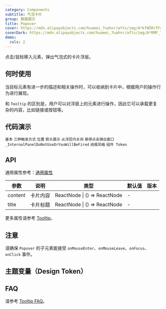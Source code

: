 ```yaml
---
category: Components
subtitle: 气泡卡片
group: 数据展示
title: Popover
cover: https://mdn.alipayobjects.com/huamei_7uahnr/afts/img/A*kfW5RrfF4L8AAAAAAAAAAAAADrJ8AQ/original
coverDark: https://mdn.alipayobjects.com/huamei_7uahnr/afts/img/A*RMP_TrdZ3nsAAAAAAAAAAAAADrJ8AQ/original
demo:
  cols: 2
---
```


点击/鼠标移入元素，弹出气泡式的卡片浮层。

## 何时使用

当目标元素有进一步的描述和相关操作时，可以收纳到卡片中，根据用户的操作行为进行展现。

和 `Tooltip` 的区别是，用户可以对浮层上的元素进行操作，因此它可以承载更复杂的内容，比如链接或按钮等。

## 代码演示

<!-- prettier-ignore -->
<code src="./demo/basic.tsx">基本</code>
<code src="./demo/triggerType.tsx">三种触发方式</code>
<code src="./demo/placement.tsx">位置</code>
<code src="./demo/arrow.tsx">箭头展示</code>
<code src="./demo/control.tsx">从浮层内关闭</code>
<code src="./demo/hover-with-click.tsx">悬停点击弹出窗口</code>
<code src="./demo/render-panel.tsx" debug>_InternalPanelDoNotUseOrYouWillBeFired</code>
<code src="./demo/wireframe.tsx" debug>线框风格</code>
<code src="./demo/component-token.tsx" debug>组件 Token</code>

## API

通用属性参考：[通用属性](/docs/react/common-props)

| 参数    | 说明     | 类型                         | 默认值 | 版本 |
| ------- | -------- | ---------------------------- | ------ | ---- |
| content | 卡片内容 | ReactNode \| () => ReactNode | -      |      |
| title   | 卡片标题 | ReactNode \| () => ReactNode | -      |      |

更多属性请参考 [Tooltip](/components/tooltip-cn/#api)。

## 注意

请确保 `Popover` 的子元素能接受 `onMouseEnter`、`onMouseLeave`、`onFocus`、`onClick` 事件。

## 主题变量（Design Token）

<ComponentTokenTable component="Popover"></ComponentTokenTable>

## FAQ

请参考 [Tooltip FAQ](/components/tooltip#faq)。
